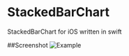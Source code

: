 # StackedBarChart
StackedBarChart for iOS written in swift

##Screenshot
![Example](file:///Users/Michi/Desktop/iOS%20Simulator%20Screen%20Shot%2006.03.2015%2014.42.13.png)
